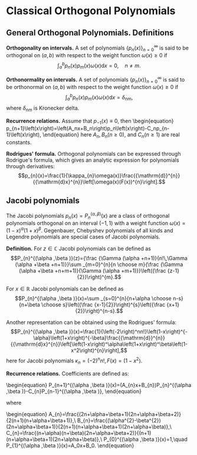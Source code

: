 # Classical Orthogonal Polynomials
## General Orthogonal Polynomials. Definitions
**Orthogonality on intervals.** A set of polynomials $\lbrace p_n(x)\rbrace_{n=0}^{\infty}$ is said to be orthogonal on $\left(a,b\right)$ with respect to the weight function $\omega\left(x\right)\geq0$ if
$$\int_a^bp_n\left(x\right)p_m\left(x\right)\omega\left(x\right)\mathrm{d}x=0,\quad n\ne m.$$

**Orthonormality on intervals.** A set of polynomials $\left\lbrace p_n\left(x\right)\right\rbrace_{n=0}^{\infty}$ is said to be orthonormal on $\left(a,b\right)$ with respect to the weight function $\omega\left(x\right)\geq0$ if
$$\int_a^bp_n\left(x\right)p_m\left(x\right)\omega\left(x\right)\mathrm{d}x=\delta_{nm},$$
where $\delta_{nm}$ is Kronecker delta.

**Recurrence relations.** Assume that $p_{-1}\left(x\right)\equiv0$, then
\begin{equation}
	p_{n+1}\left(x\right)=\left(A_nx+B_n\right)p_n\left(x\right)-C_np_{n-1}\left(x\right),
\end{equation}
here $A_n,B_n\left(n\geq 0\right)$, and $C_n\left(n\geq 1\right)$ are real constants.

**Rodrigues' formula.** Orthogonal polynomials can be expressed through Rodrigue's formula, which gives an analytic expression for polynomials through derivatives:
$$p_{n}(x)=\frac{1}{\kappa_{n}\omega(x)}\frac{{\mathrm{d}}^{n}}{{\mathrm{d}x}^{n}}\left[\omega(x)(F(x))^{n}\right].$$

## Jacobi polynomials
The Jacobi polynomials $p_n\left(x\right)=P_{n}^{(\alpha ,\beta )}\left(x\right)$ are a class of orthogonal polynomials orthogonal on an interval $\left(-1,1\right)$ with a weight function $\omega\left(x\right)=\left(1-x\right)^\alpha\left(1+x\right)^\beta$. Gegenbauer, Chebyshev polynomials of all kinds and Legendre polynomials are special cases of Jacobi polynomials.

**Definition.** For $z\in\mathbb{C}$ Jacobi polynomials can be defined as
$$P_{n}^{(\alpha ,\beta )}(z)={\frac {\Gamma (\alpha +n+1)}{n!\,\Gamma (\alpha +\beta +n+1)}}\sum _{m=0}^{n}{n \choose m}{\frac {\Gamma (\alpha +\beta +n+m+1)}{\Gamma (\alpha +m+1)}}\left({\frac {z-1}{2}}\right)^{m}.$$

For $x\in\mathbb{R}$ Jacobi polynomials can be defined as
$$P_{n}^{(\alpha ,\beta )}(x)=\sum _{s=0}^{n}{n+\alpha  \choose n-s}{n+\beta  \choose s}\left({\frac {x-1}{2}}\right)^{s}\left({\frac {x+1}{2}}\right)^{n-s}.$$

Another representation can be obtained using the Rodrigues' formula:
$$P_{n}^{(\alpha ,\beta )}(x)=\frac{1}{\left(-2\right)^nn!}\left(1-x\right)^{-\alpha}\left(1+x\right)^{-\beta}\frac{{\mathrm{d}}^{n}}{{\mathrm{d}x}^{n}}\left[\left(1-x\right)^\alpha\left(1+x\right)^\beta\left(1-x^2\right)^{n}\right],$$
here for Jacobi polynomials $\kappa_{n}=\left(-2\right)^nn!, F\left(x\right)=\left(1-x^2\right).$

**Recurrence relations.** Coefficients are defined as:

\begin{equation}
	P_{n+1}^{(\alpha ,\beta )}(x)=(A_{n}x+B_{n})P_{n}^{(\alpha ,\beta )}-C_{n}P_{n-1}^{(\alpha ,\beta )},
\end{equation}

where 

\begin{equation}
	A_{n}=\frac{(2n+\alpha+\beta+1)(2n+\alpha+\beta+2)}{2(n+1)(n+\alpha+\beta+1)},\\
	B_{n}=\frac{(\alpha^{2}-\beta^{2})(2n+\alpha+\beta+1)}{2(n+1)(n+\alpha+\beta+1)(2n+\alpha+\beta)},\\
	C_{n}=\frac{(n+\alpha)(n+\beta)(2n+\alpha+\beta+2)}{(n+1)(n+\alpha+\beta+1)(2n+\alpha+\beta)},\\
	P_{0}^{(\alpha ,\beta )}(x)=1,\quad P_{1}^{(\alpha ,\beta )}(x)=A_0x+B_0.
\end{equation}
